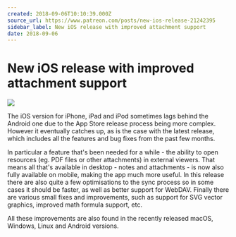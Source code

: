 ```yaml
---
created: 2018-09-06T10:10:39.000Z
source_url: https://www.patreon.com/posts/new-ios-release-21242395
sidebar_label: New iOS release with improved attachment support
date: 2018-09-06
---
```


# New iOS release with improved attachment support

![](https://raw.githubusercontent.com/laurent22/joplin/dev/Assets/WebsiteAssets/images/news/20180906-101039_0.png)

The iOS version for iPhone, iPad and iPod sometimes lags behind the Android one due to the App Store release process being more complex. However it eventually catches up, as is the case with the latest release, which includes all the features and bug fixes from the past few months.

In particular a feature that's been needed for a while - the ability to open resources (eg. PDF files or other attachments) in external viewers. That means all that's available in desktop - notes and attachments - is now also fully available on mobile, making the app much more useful. In this release there are also quite a few optimisations to the sync process so in some cases it should be faster, as well as better support for WebDAV. Finally there are various small fixes and improvements, such as support for SVG vector graphics, improved math formula support, etc.

All these improvements are also found in the recently released macOS, Windows, Linux and Android versions.